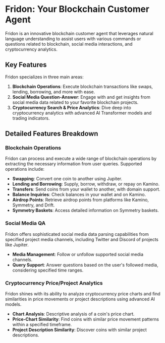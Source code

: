# Fridon: Your Blockchain Customer Agent

Fridon is an innovative blockchain customer agent that leverages natural language understanding to assist users with various commands or questions related to blockchain, social media interactions, and cryptocurrency analytics.

## Key Features

Fridon specializes in three main areas:

1. **Blockchain Operations**: Execute blockchain transactions like swaps, lending, borrowing, and more with ease.
2. **Social Media Question-Answer**: Engage with and get insights from social media data related to your favorite blockchain projects.
3. **Cryptocurrency Search & Price Analytics**: Dive deep into cryptocurrency analytics with advanced AI Transformer models and trading indicators.

## Detailed Features Breakdown

### Blockchain Operations

Fridon can process and execute a wide range of blockchain operations by extracting the necessary information from user queries. Supported operations include:

- **Swapping**: Convert one coin to another using Jupiter.
- **Lending and Borrowing**: Supply, borrow, withdraw, or repay on Kamino.
- **Transfers**: Send coins from your wallet to another, with domain support.
- **Balance Inquiries**: Check balances in your wallet and on Kamino.
- **Airdrop Points**: Retrieve airdrop points from platforms like Kamino, Symmetry, and Drift.
- **Symmetry Baskets**: Access detailed information on Symmetry baskets.

### Social Media QA

Fridon offers sophisticated social media data parsing capabilities from specified project media channels, including Twitter and Discord of projects like Jupiter.

- **Media Management**: Follow or unfollow supported social media channels.
- **Query Support**: Answer questions based on the user's followed media, considering specified time ranges.

### Cryptocurrency Price/Project Analytics

Fridon shines with its ability to analyze cryptocurrency price charts and find similarities in price movements or project descriptions using advanced AI models.

- **Chart Analysis**: Descriptive analysis of a coin's price chart.
- **Price-Chart Similarity**: Find coins with similar price movement patterns within a specified timeframe.
- **Project Description Similarity**: Discover coins with similar project descriptions.


